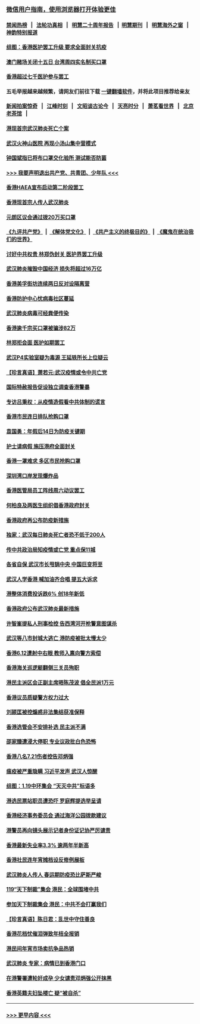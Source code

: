 ### [微信用户指南，使用浏览器打开体验更佳](https://github.com/gfw-breaker/banned-news1/blob/master/indexes/wechat-guide.md?t=0)
#### [禁闻热榜](热点新闻.md?t=0)  &nbsp;&nbsp;|&nbsp;&nbsp; [法轮功真相](https://github.com/gfw-breaker/truth/blob/master/README.md?t=0) &nbsp;&nbsp;|&nbsp;&nbsp; [明慧二十周年报告](https://github.com/gfw-breaker/mh-reports/blob/master/README.md?t=0) &nbsp;&nbsp;|&nbsp;&nbsp;[明慧期刊](https://github.com/gfw-breaker/mh-qikan) &nbsp;&nbsp;|&nbsp;&nbsp; [明慧海外之窗](https://github.com/gfw-breaker/mh-news/blob/master/README.md?t=0) &nbsp;&nbsp;|&nbsp;&nbsp; [神韵特别报道](https://github.com/gfw-breaker/mh-news/blob/master/shenyun.md?t=0)
#### [组图：香港医护罢工升级 要求全面封关抗疫](../pages/nsc415/n11844107.md?t=02051944) 
#### [澳门赌场关闭十五日 台湾周四实名制买口罩](../pages/nsc415/n11845083.md?t=02051944) 
#### [香港超过七千医护参与罢工](../pages/nsc415/n11845051.md?t=02051944) 
#### 五毛举报越来越频繁，请网友们前往下载 [一键翻墙软件](https://github.com/gfw-breaker/ssr-accounts)，并将此项目推荐给亲友
#### [新闻拍案惊奇](https://github.com/gfw-breaker/banned-news1/blob/master/pages/link4.md) &nbsp;&nbsp;|&nbsp;&nbsp; [江峰时刻](https://github.com/gfw-breaker/banned-news1/blob/master/pages/link4.md) &nbsp;&nbsp;|&nbsp;&nbsp; [文昭谈古论今](https://github.com/gfw-breaker/banned-news1/blob/master/pages/link4.md) &nbsp;&nbsp;|&nbsp;&nbsp; [天亮时分](https://github.com/gfw-breaker/banned-news1/blob/master/pages/link4.md) &nbsp;&nbsp;|&nbsp;&nbsp; [萧茗看世界](https://github.com/gfw-breaker/banned-news1/blob/master/pages/link4.md) &nbsp;&nbsp;|&nbsp;&nbsp; [北京老茶馆](https://github.com/gfw-breaker/banned-news1/blob/master/pages/link4.md) &nbsp;&nbsp;|&nbsp;&nbsp; 
#### [港现首宗武汉肺炎死亡个案](../pages/nsc415/n11844998.md?t=02051944) 
#### [武汉火神山医院 再现小汤山集中营模式](../pages/nsc415/n11844763.md?t=02051944) 
#### [钟国斌指已将布口罩交化验所 测试能否防菌](../pages/nsc415/n11842783.md?t=02051944) 
#### [>>> 我要声明退出共产党、共青团、少年队 <<<](https://github.com/begood0513/goodnews/blob/master/quit/letter.md) 
#### [香港HAEA宣布启动第二阶段罢工](../pages/nsc415/n11842723.md?t=02051944) 
#### [香港现首宗人传人武汉肺炎](../pages/nsc415/n11842766.md?t=02051944) 
#### [元朗区议会通过拨20万买口罩](../pages/nsc415/n11842754.md?t=02051944) 
#### [《九评共产党》](https://github.com/begood0513/9ping.md/blob/master/README.md) &nbsp;|&nbsp; [《解体党文化》](../../../../jtdwh.md/blob/master/README.md)  &nbsp;|&nbsp; [《共产主义的终极目的》](../../../../gczydzjmd.md/blob/master/README.md) &nbsp;|&nbsp; [《魔鬼在统治我们的世界》](../../../../mgztzwmdsj.md/blob/master/README.md) 
#### [讨好中共权贵 林郑伪封关 医护界罢工升级](../pages/nsc415/n11842359.md?t=02051944) 
#### [武汉肺炎摧毁中国经济 损失将超过16万亿](../pages/nsc415/n11839723.md?t=02051944) 
#### [香港美孚街坊连续两日反对设隔离营](../pages/nsc415/n11839962.md?t=02051944) 
#### [香港防护中心忧病毒社区蔓延](../pages/nsc415/n11839933.md?t=02051944) 
#### [武汉肺炎病毒可经粪便传染](../pages/nsc415/n11839939.md?t=02051944) 
#### [香港逾千宗买口罩被骗涉82万](../pages/nsc415/n11839914.md?t=02051944) 
#### [林郑拒会面 医护如期罢工](../pages/nsc415/n11839892.md?t=02051944) 
#### [武汉P4实验室疑为毒源 王延轶所长上位疑云](../pages/nsc415/n11835543.md?t=02051944) 
#### [【珍言真语】萧若元:武汉疫情或令中共亡党](../pages/nsc415/n11829394.md?t=02051944) 
#### [国际特赦报告促设独立调查香港警暴](../pages/nsc415/n11833845.md?t=02051944) 
#### [专访吕秉权：从疫情造假看中共体制的谎言](../pages/nsc415/n11833813.md?t=02051944) 
#### [香港市民连日排队抢购口罩](../pages/nsc415/n11833794.md?t=02051944) 
#### [袁国勇：年假后14日为防疫关键期](../pages/nsc415/n11831088.md?t=02051944) 
#### [护士请病假 施压港府全面封关](../pages/nsc415/n11831030.md?t=02051944) 
#### [香港一罩难求 多区市民抢购口罩](../pages/nsc415/n11831002.md?t=02051944) 
#### [深圳湾口岸发现爆炸品](../pages/nsc415/n11828802.md?t=02051944) 
#### [香港医管局员工阵线周六动议罢工](../pages/nsc415/n11828762.md?t=02051944) 
#### [何柏良及两医生组织倡香港政府封关](../pages/nsc415/n11828749.md?t=02051944) 
#### [香港政府再公布防疫新措施](../pages/nsc415/n11828716.md?t=02051944) 
#### [独家：武汉每日肺炎死亡者恐不低于200人](../pages/nsc415/n11828240.md?t=02051944) 
#### [传中共政治局知疫情或亡党 重点保11城](../pages/nsc415/n11828145.md?t=02051944) 
#### [各省自保 武汉市长甩锅中央 中国巨变将至](../pages/nsc415/n11828021.md?t=02051944) 
#### [武汉人学香港 喊加油齐合唱 提五大诉求](../pages/nsc415/n11827046.md?t=02051944) 
#### [港整体消费投诉跌6% 创18年新低](../pages/nsc415/n11817280.md?t=02051944) 
#### [香港政府公布武汉肺炎最新措施](../pages/nsc415/n11817152.md?t=02051944) 
#### [许智峯提私人刑事检控 告西湾河开枪警意图谋杀](../pages/nsc415/n11817132.md?t=02051944) 
#### [武汉等八市封城大逃亡 港防疫被批太慢太少](../pages/nsc415/n11817058.md?t=02051944) 
#### [香港6.12遭射中右眼 教师入禀向警方索偿](../pages/nsc415/n11814678.md?t=02051944) 
#### [香港海关巡逻艇翻侧三关员殉职](../pages/nsc415/n11814604.md?t=02051944) 
#### [港民主派区会正副主席晤陈茂波 倡全民派1万元](../pages/nsc415/n11814582.md?t=02051944) 
#### [香港议员质疑警方权力过大](../pages/nsc415/n11814560.md?t=02051944) 
#### [刘颕匡被控煽惑非法集结获准保释](../pages/nsc415/n11811727.md?t=02051944) 
#### [香港选管会不安排补选 民主派不满](../pages/nsc415/n11811691.md?t=02051944) 
#### [邵家臻遭浸大停职 专业议政批白色恐怖](../pages/nsc415/n11811670.md?t=02051944) 
#### [香港八名7.21伤者控告邓炳强](../pages/nsc415/n11811623.md?t=02051944) 
#### [瘟疫被严重隐瞒 习近平发声 武汉人惊醒](../pages/nsc415/n11811186.md?t=02051944) 
#### [组图：1.19中环集会 “天灭中共”标语多](../pages/nsc415/n11809514.md?t=02051944) 
#### [港选民票站职员遭恐吓 罗庭辉提选举呈请](../pages/nsc415/n11808914.md?t=02051944) 
#### [香港经济事务委员会 通过海洋公园拨款建议](../pages/nsc415/n11808906.md?t=02051944) 
#### [港警员再向镜头展示记者身份证记协严厉谴责](../pages/nsc415/n11808888.md?t=02051944) 
#### [香港最新失业率3.3% 逾两年半新高](../pages/nsc415/n11808887.md?t=02051944) 
#### [香港社民连年宵摊档设反修例展板](../pages/nsc415/n11808857.md?t=02051944) 
#### [武汉肺炎人传人 春运期防疫恐比萨斯严峻](../pages/nsc415/n11808739.md?t=02051944) 
#### [119“天下制裁”集会 港民：全球围堵中共](../pages/nsc415/n11806318.md?t=02051944) 
#### [参加天下制裁集会 港民：中共不会打赢我们](../pages/nsc415/n11806596.md?t=02051944) 
#### [【珍言真语】陈日君：乱世中守住善良](../pages/nsc415/n11806247.md?t=02051944) 
#### [香港花档忧催泪弹致年桔全报销](../pages/nsc415/n11806130.md?t=02051944) 
#### [港民间年宵市场卖抗争品热销](../pages/nsc415/n11806073.md?t=02051944) 
#### [武汉肺炎 专家：病情已到香港门口](../pages/nsc415/n11806020.md?t=02051944) 
#### [在港警署遭轮奸成孕 少女谴责邓炳强公开抹黑](../pages/nsc415/n11805981.md?t=02051944) 
#### [香港英籍夫妇坠楼亡 疑“被自杀”](../pages/nsc415/n11805937.md?t=02051944) 

----
#### [ >>> 更早内容 <<< ](../indexes/nsc415-earlier.md)
